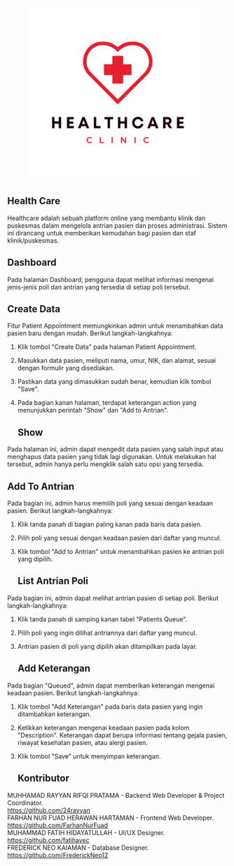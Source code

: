 <p align="center"><a href="#" target="_blank"><img src="https://github.com/24Rayyan/Clinic/blob/34ace1f4cef5d41767660127ebf6fe168c2c36b0/public/addon/hospital.png" width="400" alt="Laravel Logo"></a></p>


## Health Care
Healthcare adalah sebuah platform online yang membantu klinik dan puskesmas dalam mengelola antrian pasien dan proses administrasi. Sistem ini dirancang untuk memberikan kemudahan bagi pasien dan staf klinik/puskesmas.

## Dashboard

Pada halaman Dashboard, pengguna dapat melihat informasi mengenai jenis-jenis poli dan antrian yang tersedia di setiap poli tersebut.

## Create Data
Fitur Patient Appointment memungkinkan admin untuk menambahkan data pasien baru dengan mudah. Berikut langkah-langkahnya:

1. Klik tombol "Create Data" pada halaman Patient Appointment.
2. Masukkan data pasien, meliputi nama, umur, NIK, dan alamat, sesuai dengan formulir yang disediakan.
3. Pastikan data yang dimasukkan sudah benar, kemudian klik tombol "Save".
4. Pada bagian kanan halaman, terdapat keterangan action yang menunjukkan perintah "Show" dan "Add to Antrian".

    ## Show
Pada halaman ini, admin dapat mengedit data pasien yang salah input atau menghapus data pasien yang tidak lagi digunakan. Untuk melakukan hal tersebut, admin hanya perlu mengklik salah satu opsi yang tersedia.

## Add To Antrian 
Pada bagian ini, admin harus memilih poli yang sesuai dengan keadaan pasien. Berikut langkah-langkahnya:

1. Klik tanda panah di bagian paling kanan pada baris data pasien.
2. Pilih poli yang sesuai dengan keadaan pasien dari daftar yang muncul.
3. Klik tombol "Add to Antrian" untuk menambahkan pasien ke antrian poli yang dipilih.

    ## List Antrian Poli
Pada bagian ini, admin dapat melihat antrian pasien di setiap poli. Berikut langkah-langkahnya:

1. Klik tanda panah di samping kanan tabel "Patients Queue".
2. Pilih poli yang ingin dilihat antriannya dari daftar yang muncul.
3. Antrian pasien di poli yang dipilih akan ditampilkan pada layar.

   ## Add Keterangan
Pada bagian "Queued", admin dapat memberikan keterangan mengenai keadaan pasien. Berikut langkah-langkahnya:

1. Klik tombol "Add Keterangan" pada baris data pasien yang ingin ditambahkan keterangan.
2. Ketikkan keterangan mengenai keadaan pasien pada kolom "Description". Keterangan dapat berupa informasi tentang gejala pasien, riwayat kesehatan pasien, atau alergi    pasien.
3. Klik tombol "Save" untuk menyimpan keterangan.

    ## Kontributor
MUHHAMAD RAYYAN RIFQI PRATAMA - Backend Web Developer & Project Coordinator.<br>
https://github.com/24rayyan<br>
FARHAN NUR FUAD HERAWAN HARTAMAN - Frontend Web Developer.<br>
https://github.com/FarhanNurFuad<br>
MUHAMMAD FATIH HIDAYATULLAH - UI/UX Designer.<br>
https://github.com/fatihavec<br>
FREDERICK NEO KAIAMAN - Database Designer. <br>
https://github.com/FrederickNeo12<br>

   


